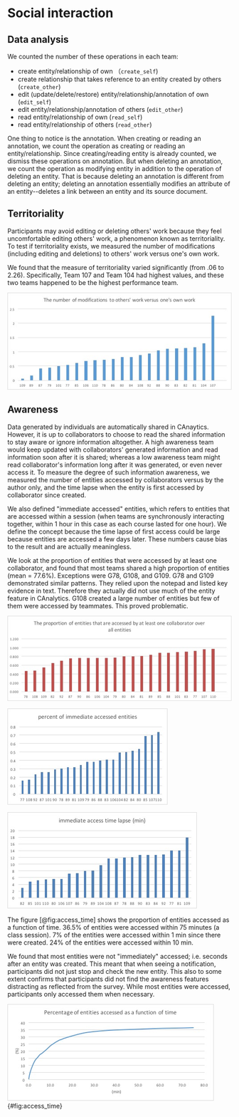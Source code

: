 # Social interaction

## Data analysis

We counted the number of these operations in each team:

- create entity/relationship of own （`create_self`)
- create relationship that takes reference to an entity created by others (`create_other`)
- edit (update/delete/restore) entity/relationship/annotation of own (`edit_self`)
- edit entity/relationship/annotation of others (`edit_other`)
- read entity/relationship of own (`read_self`)
- read entity/relationship of others (`read_other`)

One thing to notice is the annotation. When creating or reading an annotation, we count the operation as creating or reading an entity/relationship. Since creating/reading entity is already counted, we dismiss these operations on annotation. But when deleting an annotation, we count the operation as modifying entity in addition to the operation of deleting an entity. That is because deleting an annotation is different from deleting an entity; deleting an annotation essentially modifies an attribute of an entity--deletes a link between an entity and its source document.

## Territoriality


Participants may avoid editing or deleting others' work because they feel uncomfortable editing others' work, a phenomenon known as territoriality. To test if territoriality exists, we measured the number of modifications (including editing and deletions) to others' work versus one's own work.

<!-- data: ./territoriality.xlsx -->

We found that the measure of territoriality varied significantly (from .06 to 2.26). Specifically, Team 107 and Team 104 had highest values, and these two teams happened to be the highest performance team.

![The number of modifications to others' work versus one's own work](territoriality.jpg)


## Awareness

Data generated by individuals are automatically shared in CAnaytics. However, it is up to collaborators to choose to read the shared information to stay aware or ignore information altogether. A high awareness team would keep updated with collaborators' generated information and read information soon after it is shared; whereas a low awareness team might read collaborator's information long after it was generated, or even never access it. To measure the degree of such information awareness, we measured the number of entities accessed by collaborators versus by the author only, and the time lapse when the entity is first accessed by collaborator since created.


We also defined "immediate accessed" entities, which refers to entities that are accessed within a session (when teams are synchronously interacting together, within 1 hour in this case as each course lasted for one hour). We define the concept because the time lapse of first access could be large because entities are accessed a few days later. These numbers cause bias to the result and are actually meaningless.

<!-- data: ./entity_access_state.xlsx -->
<!-- the formula to calculate immediate access time lapse is -->
<!-- =IF(OR(G2>3600, ISBLANK(G2)), "", G2/60) -->
<!-- where G2 is the general access time -->

We look at the proportion of entities that were accessed by at least one collaborator, and found that most teams shared a high proportion of entities (mean = 77.6%). Exceptions were G78, G108, and G109. G78 and G109 demonstrated similar patterns. They relied upon the notepad and listed key evidence in text. Therefore they actually did not use much of the entity feature in CAnalytics. G108 created a large number of entities but few of them were accessed by teammates. This proved problematic.

![Entities accessed by at least one collaborator](./entities_accessed_by_2.jpg)

![Entities immediately accessed by at least one collaborator](./entities_immediately_accessed_by_2.jpg)

![Immediate access time lapse](./immediate_access_time_lapse.jpg)


The figure [@fig:access_time] shows the proportion of entities accessed as a function of time. 36.5% of entities were accessed within 75 minutes (a class session). 7% of the entities were accessed within 1 min since there were created. 24% of the entities were accessed within 10 min.

We found that most entities were not "immediately" accessed; i.e. seconds after an entity was created. This meant that when seeing a notification, participants did not just stop and check the new entity. This also to some extent confirms that participants did not find the awareness features distracting as reflected from the survey. While most entities were accessed, participants only accessed them when necessary. 

![Entity access time](./entity_access_time.jpg){#fig:access_time}
